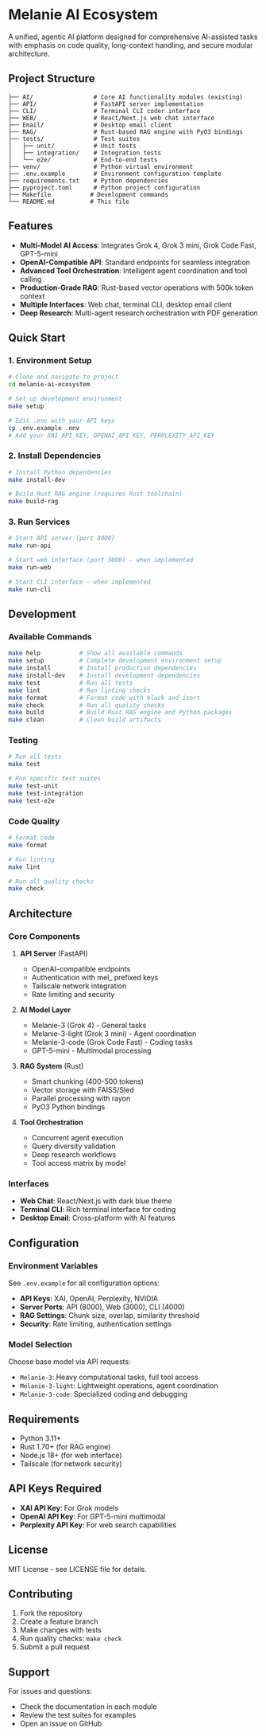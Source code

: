 # Melanie AI Ecosystem

A unified, agentic AI platform designed for comprehensive AI-assisted tasks with emphasis on code quality, long-context handling, and secure modular architecture.

## Project Structure

```
├── AI/                 # Core AI functionality modules (existing)
├── API/                # FastAPI server implementation
├── CLI/                # Terminal CLI coder interface
├── WEB/                # React/Next.js web chat interface
├── Email/              # Desktop email client
├── RAG/                # Rust-based RAG engine with PyO3 bindings
├── tests/              # Test suites
│   ├── unit/           # Unit tests
│   ├── integration/    # Integration tests
│   └── e2e/            # End-to-end tests
├── venv/               # Python virtual environment
├── .env.example        # Environment configuration template
├── requirements.txt    # Python dependencies
├── pyproject.toml      # Python project configuration
├── Makefile           # Development commands
└── README.md          # This file
```

## Features

- **Multi-Model AI Access**: Integrates Grok 4, Grok 3 mini, Grok Code Fast, GPT-5-mini
- **OpenAI-Compatible API**: Standard endpoints for seamless integration
- **Advanced Tool Orchestration**: Intelligent agent coordination and tool calling
- **Production-Grade RAG**: Rust-based vector operations with 500k token context
- **Multiple Interfaces**: Web chat, terminal CLI, desktop email client
- **Deep Research**: Multi-agent research orchestration with PDF generation

## Quick Start

### 1. Environment Setup

```bash
# Clone and navigate to project
cd melanie-ai-ecosystem

# Set up development environment
make setup

# Edit .env with your API keys
cp .env.example .env
# Add your XAI_API_KEY, OPENAI_API_KEY, PERPLEXITY_API_KEY
```

### 2. Install Dependencies

```bash
# Install Python dependencies
make install-dev

# Build Rust RAG engine (requires Rust toolchain)
make build-rag
```

### 3. Run Services

```bash
# Start API server (port 8000)
make run-api

# Start web interface (port 3000) - when implemented
make run-web

# Start CLI interface - when implemented
make run-cli
```

## Development

### Available Commands

```bash
make help           # Show all available commands
make setup          # Complete development environment setup
make install        # Install production dependencies
make install-dev    # Install development dependencies
make test           # Run all tests
make lint           # Run linting checks
make format         # Format code with black and isort
make check          # Run all quality checks
make build          # Build Rust RAG engine and Python packages
make clean          # Clean build artifacts
```

### Testing

```bash
# Run all tests
make test

# Run specific test suites
make test-unit
make test-integration
make test-e2e
```

### Code Quality

```bash
# Format code
make format

# Run linting
make lint

# Run all quality checks
make check
```

## Architecture

### Core Components

1. **API Server** (FastAPI)
   - OpenAI-compatible endpoints
   - Authentication with mel_ prefixed keys
   - Tailscale network integration
   - Rate limiting and security

2. **AI Model Layer**
   - Melanie-3 (Grok 4) - General tasks
   - Melanie-3-light (Grok 3 mini) - Agent coordination
   - Melanie-3-code (Grok Code Fast) - Coding tasks
   - GPT-5-mini - Multimodal processing

3. **RAG System** (Rust)
   - Smart chunking (400-500 tokens)
   - Vector storage with FAISS/Sled
   - Parallel processing with rayon
   - PyO3 Python bindings

4. **Tool Orchestration**
   - Concurrent agent execution
   - Query diversity validation
   - Deep research workflows
   - Tool access matrix by model

### Interfaces

- **Web Chat**: React/Next.js with dark blue theme
- **Terminal CLI**: Rich terminal interface for coding
- **Desktop Email**: Cross-platform with AI features

## Configuration

### Environment Variables

See `.env.example` for all configuration options:

- **API Keys**: XAI, OpenAI, Perplexity, NVIDIA
- **Server Ports**: API (8000), Web (3000), CLI (4000)
- **RAG Settings**: Chunk size, overlap, similarity threshold
- **Security**: Rate limiting, authentication settings

### Model Selection

Choose base model via API requests:
- `Melanie-3`: Heavy computational tasks, full tool access
- `Melanie-3-light`: Lightweight operations, agent coordination
- `Melanie-3-code`: Specialized coding and debugging

## Requirements

- Python 3.11+
- Rust 1.70+ (for RAG engine)
- Node.js 18+ (for web interface)
- Tailscale (for network security)

## API Keys Required

- **XAI API Key**: For Grok models
- **OpenAI API Key**: For GPT-5-mini multimodal
- **Perplexity API Key**: For web search capabilities

## License

MIT License - see LICENSE file for details.

## Contributing

1. Fork the repository
2. Create a feature branch
3. Make changes with tests
4. Run quality checks: `make check`
5. Submit a pull request

## Support

For issues and questions:
- Check the documentation in each module
- Review the test suites for examples
- Open an issue on GitHub